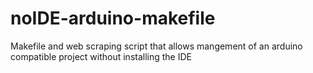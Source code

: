 # noIDE-arduino-makefile
Makefile and web scraping script that allows mangement of an arduino compatible project without installing the IDE
